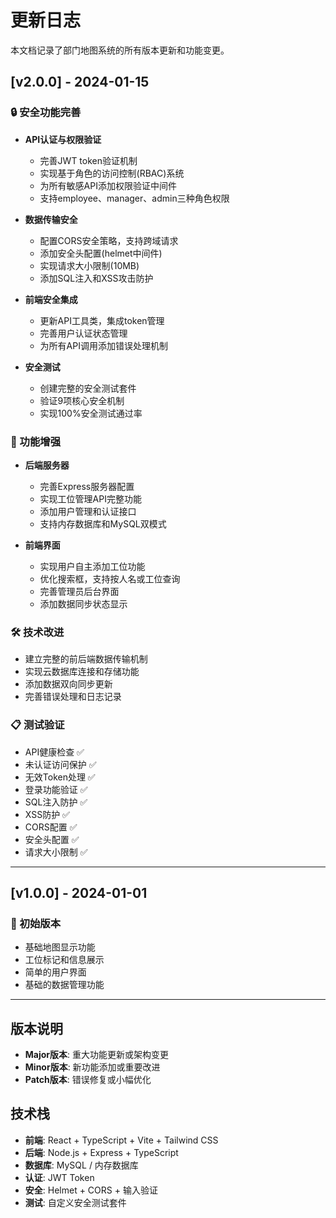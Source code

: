 # 更新日志

本文档记录了部门地图系统的所有版本更新和功能变更。

## [v2.0.0] - 2024-01-15

### 🔒 安全功能完善
- **API认证与权限验证**
  - 完善JWT token验证机制
  - 实现基于角色的访问控制(RBAC)系统
  - 为所有敏感API添加权限验证中间件
  - 支持employee、manager、admin三种角色权限

- **数据传输安全**
  - 配置CORS安全策略，支持跨域请求
  - 添加安全头配置(helmet中间件)
  - 实现请求大小限制(10MB)
  - 添加SQL注入和XSS攻击防护

- **前端安全集成**
  - 更新API工具类，集成token管理
  - 完善用户认证状态管理
  - 为所有API调用添加错误处理机制

- **安全测试**
  - 创建完整的安全测试套件
  - 验证9项核心安全机制
  - 实现100%安全测试通过率

### 🚀 功能增强
- **后端服务器**
  - 完善Express服务器配置
  - 实现工位管理API完整功能
  - 添加用户管理和认证接口
  - 支持内存数据库和MySQL双模式

- **前端界面**
  - 实现用户自主添加工位功能
  - 优化搜索框，支持按人名或工位查询
  - 完善管理员后台界面
  - 添加数据同步状态显示

### 🛠️ 技术改进
- 建立完整的前后端数据传输机制
- 实现云数据库连接和存储功能
- 添加数据双向同步更新
- 完善错误处理和日志记录

### 📋 测试验证
- API健康检查 ✅
- 未认证访问保护 ✅
- 无效Token处理 ✅
- 登录功能验证 ✅
- SQL注入防护 ✅
- XSS防护 ✅
- CORS配置 ✅
- 安全头配置 ✅
- 请求大小限制 ✅

---

## [v1.0.0] - 2024-01-01

### 🎉 初始版本
- 基础地图显示功能
- 工位标记和信息展示
- 简单的用户界面
- 基础的数据管理功能

---

## 版本说明

- **Major版本**: 重大功能更新或架构变更
- **Minor版本**: 新功能添加或重要改进
- **Patch版本**: 错误修复或小幅优化

## 技术栈

- **前端**: React + TypeScript + Vite + Tailwind CSS
- **后端**: Node.js + Express + TypeScript
- **数据库**: MySQL / 内存数据库
- **认证**: JWT Token
- **安全**: Helmet + CORS + 输入验证
- **测试**: 自定义安全测试套件
